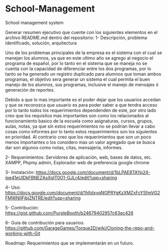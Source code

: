 # School-Management
School management system

Generar resumen ejecutivo que cuente con los siguientes elementos en el archivo README.md dentro del repositorio:
1- Descripción, problema identificado, solución, arquitectura

Uno de los problemas principales de la empresa es el sistema con el cual se manejan los alumnos, ya que en este ultimo año se agrego al negocio el programa de español, por lo tanto en el sistema que se maneja no se cuenta con la capacidad de diferenciar entre los dos programas, por lo tanto se ha generado un registro duplicado para alumnos que toman ambos programas, el objetivo sera generar un sistema el cual permita el buen manejo de los alumnos, sus programas, inclusive el manejo de mensajes ó generación de reportes.

Debido a que lo mas importante es el poder dejar que los usuarios accedan y que se reconozca que usuario es para poder saber a que tendra acceso por lo tanto todos los requerimientos dependenden de este, por otro lado creo que los requisitos mas importantes son como los relacionados al funcionamiento basico de la escuela como asignaturas, cursos, grupos, aulas, notas, ya que sin estos requerimientos no se podrian llevar a cabo cosas como informes por lo tanto estos requerimientos son los siguientes en prioridad.  Al contrario creo que los requerimientos que son un poco menos importantes o los considero mas un valor agregado que se busca dar son algunos como notas, citas, mensajería, informes.


2- Requerimientos:
Servidores de aplicación, web, bases de datos, etc.
XAMPP, Phpmy admin, Explorador web de preferencia google chrome

3- Instalación:
https://docs.google.com/document/d/1bLPAE8TAYp24-ipe41eUlDkFBNEZAsXqIT0O1-GJLr4/edit?usp=sharing

4- Uso:
https://docs.google.com/document/d/1hItdxyqNOPRYgKzXMZxFcYSfmVG2FMWNIIFjbjZNTRE/edit?usp=sharing

5- Contribución:
https://gist.github.com/PurpleBooth/b24679402957c63ec426

6- Guía de contribución para usuarios.
https://github.com/GarageGames/Torque2D/wiki/Cloning-the-repo-and-working-with-Git

Roadmap:
Requerimientos que se implementarán en un futuro.
